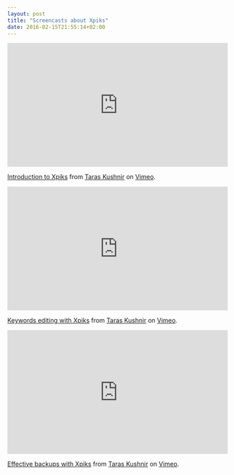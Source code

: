 ```yaml
---
layout: post
title: "Screencasts about Xpiks"
date: 2016-02-15T21:55:14+02:00
---
```


<iframe src="https://player.vimeo.com/video/153564940" width="500" height="281" frameborder="0" webkitallowfullscreen mozallowfullscreen allowfullscreen></iframe>
<p><a href="https://vimeo.com/153564940">Introduction to Xpiks</a> from <a href="https://vimeo.com/user16537965">Taras Kushnir</a> on <a href="https://vimeo.com">Vimeo</a>.</p>

<iframe src="https://player.vimeo.com/video/155296801" width="500" height="281" frameborder="0" webkitallowfullscreen mozallowfullscreen allowfullscreen></iframe>
<p><a href="https://vimeo.com/155296801">Keywords editing with Xpiks</a> from <a href="https://vimeo.com/user16537965">Taras Kushnir</a> on <a href="https://vimeo.com">Vimeo</a>.</p>

<iframe src="https://player.vimeo.com/video/155427686" width="500" height="281" frameborder="0" webkitallowfullscreen mozallowfullscreen allowfullscreen></iframe>
<p><a href="https://vimeo.com/155427686">Effective backups with Xpiks</a> from <a href="https://vimeo.com/user16537965">Taras Kushnir</a> on <a href="https://vimeo.com">Vimeo</a>.</p>